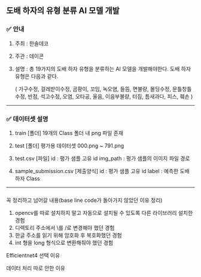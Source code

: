 ## 도배 하자의 유형 분류 AI 모델 개발
### ✅ 안내
1. 주최 : 한솔데코
2. 주관 : 데이콘
3. 설명 : 총 19가지의 도배 하자 유형을 분류하는 AI 모델을 개발해야한다. 도배 하자 유형은 다음과 같다.
   
   ( 가구수정, 걸레받이수정, 곰팡이, 꼬임, 녹오염, 들뜸, 면불량, 몰딩수정, 문틀창틀수정, 반점, 석고수정, 오염, 오타공, 울음, 이음부불량, 터짐, 틈새과다, 피스, 훼손 )
   
---
### ✅ 데이터셋 설명
1. train [폴더]
  19개의 Class 폴더 내 png 파일 존재

2. test [폴더]
  평가용 데이터셋
  000.png ~ 791.png

3. test.csv [파일]
  id : 평가 샘플 고유 id
  img_path : 평가 샘플의 이미지 파일 경로

4. sample_submission.csv [제출양식]
  id : 평가 샘플 고유 id
  label : 예측한 도배 하자 Class
---
###


꼭 정리하고 넘어갈 내용(base line code가 돌아가지 않았던 이유 정리)

1. opencv를 따로 설치하지 말고 자동으로 설치될 수 있도록 다른 라이브러리 설치한 경험
2. 디렉토리 주소에서 \\를 /로 변경해야 했던 경험
3. 한글 주소를 읽기 위해 암호화 후 복호화했던 경험
4. int 형을 long 형식으로 변환해줘야 했던 경험

Efficientnet4 선택 이유

데이터 처리 따로 안한 이유
